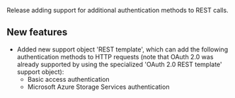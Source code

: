 Release adding support for additional authentication methods to REST calls.
## New features
- Added new support object 'REST template', which can add the following authentication methods to HTTP requests (note that OAuth 2.0 was already supported by using the specialized 'OAuth 2.0 REST template' support object):
  - Basic access authentication
  - Microsoft Azure Storage Services authentication
  
